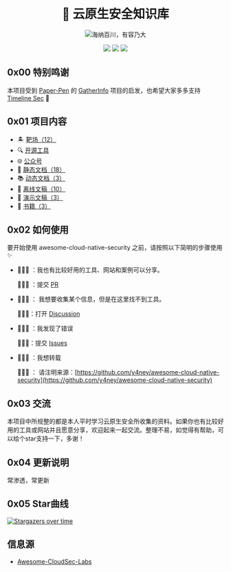 <p align="center">
  <h1 align="center">🐳 云原生安全知识库</h1>
</p>

<p align="center">
  <img src="https://readme-typing-svg.demolab.com/?lines=海纳百川，有容乃大&font=Fira%20Code&center=true&width=380&height=50&duration=4000&pause=1000" alt="海纳百川，有容乃大">
</p>

<p align="center">
 <img src="https://img.shields.io/github/issues/y4ney/awesome-cloud-native-security" />
 <img src="https://img.shields.io/github/forks/y4ney/awesome-cloud-native-security" />
 <img src="https://img.shields.io/github/stars/y4ney/awesome-cloud-native-security" />
</p>


## 0x00 特别鸣谢

本项目受到 [Paper-Pen](https://github.com/Paper-Pen) 的 [GatherInfo](https://github.com/Paper-Pen/GatherInfo) 项目的启发，也希望大家多多支持 [Timeline Sec](https://github.com/TimelineSec) 💖

## 0x01 项目内容

- 🏝 [靶场（12）](./labs.md)
- 🔍 [开源工具](./github-project.md)
- 🌐 [公众号](./wechat-public-account.md)
- 📜 [静态文档（18）](./static-document.md)
- 📚 [动态文档（3）](./dynamic-document.md)
- 📑 [离线文稿（10）](./papers/README.md)
- 🥸 [演示文稿（3）](./slides/README.md)
- 📖 [书籍（3）](./books/README.md)

## 0x02 如何使用

要开始使用 awesome-cloud-native-security 之前，请按照以下简明的步骤使用 ✨

- 🙋🏻‍♀️ ：我也有比较好用的工具、网站和案例可以分享。

    💁🏻‍♀️ ：提交 [PR](https://github.com/y4ney/InfoCollect/pulls)

- 🙋🏻‍♀️ ： 我想要收集某个信息，但是在这里找不到工具。

    💁🏻‍♀️：打开 [Discussion](https://github.com/y4ney/InfoCollect/discussions)

- 🙋🏻‍♀️ ：我发现了错误

    💁🏻‍♀️：提交 [Issues](https://github.com/y4ney/InfoCollect/issues)

- 🙋🏻‍♀️ ：我想转载

    💁🏻‍♀️ ： 请注明来源：[https://github.com/y4ney/awesome-cloud-native-security](https://github.com/y4ney/awesome-cloud-native-security)

## 0x03 交流

本项目中所规整的都是本人平时学习云原生安全所收集的资料。如果你也有比较好用的工具或网站并且愿意分享，欢迎起来一起交流。整理不易，如觉得有帮助，可以给个star支持一下，多谢！

## 0x04 更新说明

常渗透，常更新

## 0x05 Star曲线

[![Stargazers over time](https://starchart.cc/y4ney/awesome-cloud-native-security.svg?variant=adaptive)](https://starchart.cc/y4ney/awesome-cloud-native-security)

## 信息源

- [Awesome-CloudSec-Labs](https://github.com/iknowjason/Awesome-CloudSec-Labs)
